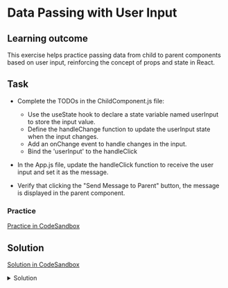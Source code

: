 # Data Passing with User Input

## Learning outcome

This exercise helps practice passing data from child to parent components based on user input, reinforcing the concept of props and state in React.

## Task

- Complete the TODOs in the ChildComponent.js file:

  - Use the useState hook to declare a state variable named userInput to store the input value.
  - Define the handleChange function to update the userInput state when the input changes.
  - Add an onChange event to handle changes in the input.
  - Bind the 'userInput' to the handleClick

- In the App.js file, update the handleClick function to receive the user input and set it as the message.
- Verify that clicking the "Send Message to Parent" button, the message is displayed in the parent component.

### Practice

[Practice in CodeSandbox](https://codesandbox.io/p/sandbox/ex-7-data-passing-with-user-input-86pv9d)

## Solution

[Solution in CodeSandbox](https://codesandbox.io/p/sandbox/ex-7-data-passing-with-user-input-solution-n88dsp)

<details>
  <summary>Solution</summary>

```js
// App.js
import { useState } from 'react';
import ChildComponent from './ChildComponent';
import './styles.css';

const App = () => {
  const [message, setMessage] = useState('');

  const handleClick = (userInput) => {
    setMessage(userInput);
  };

  return (
    <main>
      <h1>Data Passing with User Input</h1>
      <ChildComponent handleClick={handleClick} />
      <p>{message}</p>
    </main>
  );
};

export default App;
```

```js
// ChildComponent.jsx
import React, { useState } from 'react';

const ChildComponent = ({ handleClick }) => {
  const [userInput, setUserInput] = useState();

  const handleChange = (e) => {
    setUserInput(e.target.value);
  };

  return (
    <div>
      <input
        type="text"
        placeholder="Enter your message"
        onChange={handleChange}
      />
      <button onClick={() => handleClick(userInput)}>
        Send Message to Parent
      </button>
    </div>
  );
};

export default ChildComponent;
```

</details>
